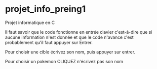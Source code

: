 # projet_info_preing1
Projet informatique en C

Il faut savoir que le code fonctionne en entrée clavier c'est-à-dire que si aucune information n'est donnée et que le code n'avance c'est probablement qu'il faut appuyer sur Entrer.

Pour choisir une cible écrivez son nom, puis appuyer sur entrer.

Pour choisir un pokemon CLIQUEZ n'écrivez pas son nom

